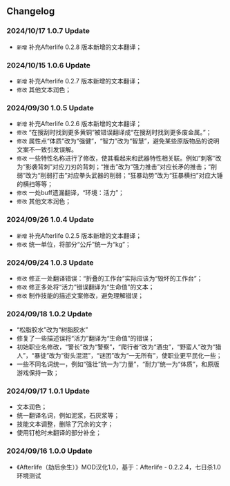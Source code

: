 ## Changelog

### 2024/10/17 1.0.7 Update
- `新增` 补充Afterlife 0.2.8 版本新增的文本翻译；

### 2024/10/15 1.0.6 Update
- `新增` 补充Afterlife 0.2.7 版本新增的文本翻译；
- `修改` 其他文本润色；

### 2024/09/30 1.0.5 Update
- `新增` 补充Afterlife 0.2.6 版本新增的文本翻译；
- `修改` “在搜刮时找到更多黄铜”被错误翻译成“在搜刮时找到更多废金属。”；
- `修改` 属性点“体质”改为“强健”，“智力”改为“智慧”，避免某些原版物品的说明文案不一致引发误解。
- `修改` 一些特性名称进行了修改，使其看起来和武器特性相关联。例如“刺客”改为“影袭‌背刺”对应刀刃的背刺；“推击”改为“强力推击”对应长矛的推击；“削弱”改为“削弱打击”对应拳头武器的削弱；“狂暴动势”改为“狂暴横扫”对应大锤的横扫等等；
- `修改` 一处buff遗漏翻译，“环境：活力”；
- `修改` 其他文本润色；

### 2024/09/26 1.0.4 Update
- `新增` 补充Afterlife 0.2.5 版本新增的文本翻译；
- `修改` 统一单位，将部分“公斤”统一为“kg”；

### 2024/09/24 1.0.3 Update
- `修改` 修正一处翻译错误：“折叠的工作台”实际应该为“毁坏的工作台”；
- `修改` 修正多处将“活力”错误翻译为“生命值”的文本；
- `修改` 制作技能的描述文案修改，避免理解错误；

### 2024/09/18 1.0.2 Update
- “松脂胶水”改为“树脂胶水”
- 修复了一些描述误将“活力”翻译为“生命值”的错误；
- 初始职业名修改，“警长”改为“警察”，“爬行者”改为“酒虫”，“野蛮人”改为“猎人”，“暴徒”改为“街头混混”，“谜团”改为“一无所有”，使职业更平民化一些；
- 一些不同名词统一，例如“强壮”统一为“力量”，“耐力”统一为“体质”，和原版游戏保持一致；

### 2024/09/17 1.0.1 Update
- 文本润色；
- 统一翻译名词，例如泥浆，石灰浆等；
- 技能文本调整，删除了冗余的文字；
- 使用钉枪时未翻译的部分补全；

### 2024/09/16 1.0.0 Update
- 《Afterlife（劫后余生）》MOD汉化1.0，基于：Afterlife - 0.2.2.4，七日杀1.0环境测试

